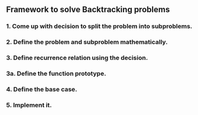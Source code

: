 ## Framework to solve Backtracking problems

### 1. Come up with decision to split the problem into subproblems.
### 2. Define the problem and subproblem mathematically.
### 3. Define recurrence relation using the decision.
### 3a. Define the function prototype.
### 4. Define the base case.
### 5. Implement it.